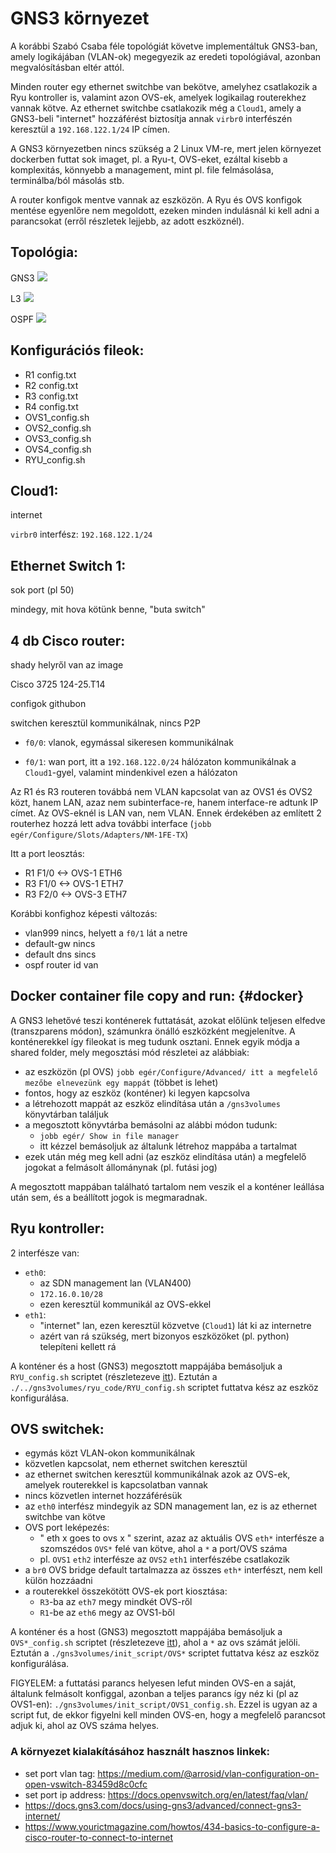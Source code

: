 # GNS3 környezet

A korábbi Szabó Csaba féle topológiát követve implementáltuk GNS3-ban, amely logikájában (VLAN-ok)
megegyezik az eredeti topológiával, azonban megvalósításban eltér attól.

Minden router egy ethernet switchbe van bekötve, amelyhez csatlakozik a Ryu kontroller is, valamint
azon OVS-ek, amelyek logikailag routerekhez vannak kötve. Az ethernet switchbe csatlakozik még a
`Cloud1`, amely a GNS3-beli "internet" hozzáférést biztosítja annak `virbr0` interfészén keresztül
a `192.168.122.1/24` IP címen.

A GNS3 környezetben nincs szükség a 2 Linux VM-re, mert jelen környezet dockerben futtat sok imaget,
pl. a Ryu-t, OVS-eket, ezáltal kisebb a komplexitás, könnyebb a management, mint pl. file felmásolása,
terminálba/ból másolás stb.

A router konfigok mentve vannak az eszközön. A Ryu és OVS konfigok mentése egyenlőre nem megoldott,
ezeken minden indulásnál ki kell adni a parancsokat (erről részletek lejjebb, az adott eszköznél).

## Topológia:

GNS3
![](pictures/GNS3_topology.png)

L3
![](pictures/network_ip_plan.png)

OSPF
![](pictures/network_ospf_plan.png)

## Konfigurációs fileok:
- R1 config.txt
- R2 config.txt
- R3 config.txt
- R4 config.txt
- OVS1_config.sh
- OVS2_config.sh
- OVS3_config.sh
- OVS4_config.sh
- RYU_config.sh

## Cloud1:

internet

`virbr0` interfész: `192.168.122.1/24`

## Ethernet Switch 1:

sok port (pl 50)

mindegy, mit hova kötünk benne, "buta switch"

## 4 db Cisco router:

shady helyről van az image

Cisco 3725 124-25.T14

configok githubon

switchen keresztül kommunikálnak, nincs P2P

- `f0/0`: vlanok, egymással sikeresen kommunikálnak

- `f0/1`: wan port, itt a `192.168.122.0/24` hálózaton kommunikálnak a `Cloud1`-gyel, valamint
mindenkivel ezen a hálózaton

Az R1 és R3 routeren továbbá nem VLAN kapcsolat van az OVS1 és OVS2 közt, hanem LAN, azaz nem subinterface-re, hanem interface-re adtunk IP címet. Az OVS-eknél is LAN van, nem VLAN. Ennek érdekében az említett 2 routerhez hozzá lett adva további interface (`jobb egér/Configure/Slots/Adapters/NM-1FE-TX`)

Itt a port leosztás:
- R1 F1/0 <-> OVS-1 ETH6
- R3 F1/0 <-> OVS-1 ETH7
- R3 F2/0 <-> OVS-3 ETH7

Korábbi konfighoz képesti változás:
- vlan999 nincs, helyett a `f0/1` lát a netre
- default-gw nincs
- default dns sincs
- ospf router id van

## Docker container file copy and run: {#docker}

A GNS3 lehetővé teszi konténerek futtatását, azokat előlünk teljesen elfedve (transzparens módon), számunkra önálló eszközként megjelenítve. A konténerekkel így fileokat is meg tudunk osztani. Ennek egyik módja a shared folder, mely megosztási mód részletei az alábbiak:
- az eszközön (pl OVS) `jobb egér/Configure/Advanced/ itt a megfelelő mezőbe elnevezünk egy mappát` (többet is lehet)
- fontos, hogy az eszköz (konténer) ki legyen kapcsolva
- a létrehozott mappát az eszköz elindítása után a `/gns3volumes` könyvtárban találjuk
- a megosztott könyvtárba bemásolni az alábbi módon tudunk:
  - `jobb egér/ Show in file manager`
  - itt kézzel bemásoljuk az általunk létrehoz mappába a tartalmat
- ezek után még meg kell adni (az eszköz elindítása után) a megfelelő jogokat a felmásolt állománynak (pl. futási jog)

A megosztott mappában található tartalom nem veszik el a konténer leállása után sem, és a beállított jogok is megmaradnak.

## Ryu kontroller:

2 interfésze van:
- `eth0`:
  - az SDN management lan (VLAN400)
  - `172.16.0.10/28`
  - ezen keresztül kommunikál az OVS-ekkel
- `eth1`:
  - "internet" lan, ezen keresztül közvetve (`Cloud1`) lát ki az internetre
  - azért van rá szükség, mert bizonyos eszközöket (pl. python) telepíteni kellett rá

A konténer és a host (GNS3) megosztott mappájába bemásoljuk a `RYU_config.sh` scriptet (részletezeve [itt](#docker)). Eztután a `./../gns3volumes/ryu_code/RYU_config.sh` scriptet futtatva kész az eszköz konfigurálása.


## OVS switchek:

- egymás közt VLAN-okon kommunikálnak
- közvetlen kapcsolat, nem ethernet switchen keresztül
- az ethernet switchen keresztül kommunikálnak azok az OVS-ek, amelyek routerekkel is kapcsolatban vannak
- nincs közvetlen internet hozzáférésük
- az `eth0` interfész mindegyik az SDN management lan, ez is az ethernet switchbe van kötve
- OVS port leképezés:
  - " eth x goes to ovs x " szerint, azaz az aktuális OVS `eth*` interfésze a szomszédos `OVS*` felé
  van kötve, ahol a `*` a port/OVS száma
  - pl. `OVS1` `eth2` interfésze az `OVS2` `eth1` interfészébe csatlakozik
- a `br0` OVS bridge default tartalmazza az összes `eth*` interfészt, nem kell külön hozzáadni
- a routerekkel összekötött OVS-ek port kiosztása:
  - `R3`-ba az `eth7` megy mindkét OVS-ről
  - `R1`-be az `eth6` megy az OVS1-ből

A konténer és a host (GNS3) megosztott mappájába bemásoljuk a `OVS*_config.sh` scriptet (részletezeve [itt](#docker)), ahol a `*` az ovs számát jelöli. Eztután a `./gns3volumes/init_script/OVS*` scriptet futtatva kész az eszköz konfigurálása. 

FIGYELEM: a futtatási parancs helyesen lefut minden OVS-en a saját, általunk felmásolt konfiggal, azonban a teljes parancs így néz ki (pl az OVS1-en): `./gns3volumes/init_script/OVS1_config.sh`. Ezzel is ugyan az a script fut, de ekkor figyelni kell minden OVS-en, hogy a megfelelő parancsot adjuk ki, ahol az OVS száma helyes.

### A környezet kialakításához használt hasznos linkek:
- set port vlan tag: https://medium.com/@arrosid/vlan-configuration-on-open-vswitch-83459d8c0cfc
- set port ip address: https://docs.openvswitch.org/en/latest/faq/vlan/
- https://docs.gns3.com/docs/using-gns3/advanced/connect-gns3-internet/
- https://www.yourictmagazine.com/howtos/434-basics-to-configure-a-cisco-router-to-connect-to-internet
